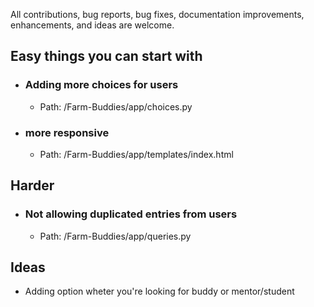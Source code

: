 All contributions, bug reports, bug fixes, documentation improvements, enhancements, and ideas are welcome.

## Easy things you can start with
- ### Adding more choices for users
  - Path: /Farm-Buddies/app/choices.py
- ### more responsive
  - Path: /Farm-Buddies/app/templates/index.html
 
## Harder
- ### Not allowing duplicated entries from users
  - Path: /Farm-Buddies/app/queries.py
    
## Ideas
- Adding option wheter you're looking for buddy or mentor/student

